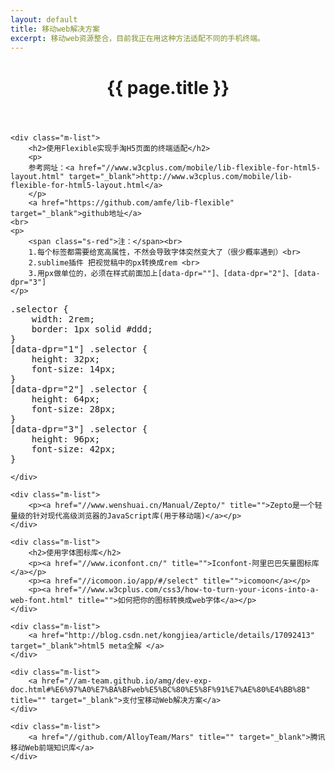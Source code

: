```yaml
---
layout: default
title: 移动web解决方案
excerpt: 移动web资源整合，目前我正在用这种方法适配不同的手机终端。
---
```


<header class="header">
	<h1>{{ page.title }}</h1>
</header>
<!-- /header -->

<div class="g-content">

	<div class="m-list">
		<h2>使用Flexible实现手淘H5页面的终端适配</h2>
		<p>
		参考网址：<a href="//www.w3cplus.com/mobile/lib-flexible-for-html5-layout.html" target="_blank">http://www.w3cplus.com/mobile/lib-flexible-for-html5-layout.html</a>
		</p>
		<a href="https://github.com/amfe/lib-flexible" target="_blank">github地址</a>
	<br>
	<p>
		<span class="s-red">注：</span><br>
		1.每个标签都需要给宽高属性，不然会导致字体突然变大了（很少概率遇到）<br>
		2.sublime插件 把视觉稿中的px转换成rem <br>	
		3.用px做单位的，必须在样式前面加上[data-dpr=""]、[data-dpr="2"]、[data-dpr="3"]
	</p>
<pre>
.selector {
    width: 2rem;
    border: 1px solid #ddd;
}
[data-dpr="1"] .selector {
    height: 32px;
    font-size: 14px;
}
[data-dpr="2"] .selector {
    height: 64px;
    font-size: 28px;
}
[data-dpr="3"] .selector {
    height: 96px;
    font-size: 42px;
}
</pre>
	</div>

	<div class="m-list">
		<p><a href="//www.wenshuai.cn/Manual/Zepto/" title="">Zepto是一个轻量级的针对现代高级浏览器的JavaScript库(用于移动端)</a></p>
	</div>

	<div class="m-list">
		<h2>使用字体图标库</h2>
		<p><a href="//www.iconfont.cn/" title="">Iconfont-阿里巴巴矢量图标库</a></p>
		<p><a href="//icomoon.io/app/#/select" title="">icomoon</a></p>
		<p><a href="//www.w3cplus.com/css3/how-to-turn-your-icons-into-a-web-font.html" title="">如何把你的图标转换成web字体</a></p>
	</div>

	<div class="m-list">
		<a href="http://blog.csdn.net/kongjiea/article/details/17092413" target="_blank">html5 meta全解 </a>
	</div>

	<div class="m-list">
		<a href="//am-team.github.io/amg/dev-exp-doc.html#%E6%97%A0%E7%BA%BFweb%E5%BC%80%E5%8F%91%E7%AE%80%E4%BB%8B" title="" target="_blank">支付宝移动Web解决方案</a>
	</div>

	<div class="m-list">
		<a href="//github.com/AlloyTeam/Mars" title="" target="_blank">腾讯移动Web前端知识库</a>
	</div>

</div>
